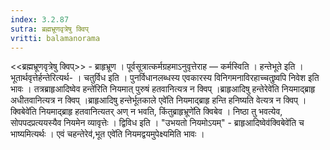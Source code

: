 ```yaml
---
index: 3.2.87
sutra: ब्रह्मभ्रूणवृत्रेषु क्विप्‌
vritti: balamanorama
---
```


<<ब्रह्मभ्रूणवृत्रेषु क्विप्>> - ब्राहृभ्रूण । पूर्वसूत्रात्कर्मग्रहमाऽनुवृत्तेराह —  कर्मस्विति । हन्तेभूते इति । भूतार्थवृत्तेर्हन्तेरित्यर्थ- । चतुर्विध इति । पुनर्विधानलब्धस्य एवकारस्य विनिगमनाविरहाच्चतुष्र्वपि निवेश इति भावः । तत्रब्राहृआदिष्वेव हन्ते॑रिति नियमात् पुरुषं हतवानित्यत्र न क्विप् ।ब्राहृआदिषु हन्तेरेवे॑ति नियमाद्ब्राहृ अधीतवानित्यत्र न क्विप् ।ब्राहृआदिषु हन्तेर्भूतकाले एवे॑ति नियमाद्ब्राहृ हन्ति हनिष्यति वेत्यत्र न क्विप् ।क्विबेवे॑ति नियमाद्ब्राहृ हतवानित्यतर् अण् न भवति, किंतुब्राहृभ्रूणे॑ति क्विबेव । निष्ठा तु भवत्येव, सोपपदप्रत्ययस्यैव नियमेन व्यावृत्तेः । द्विविध इति । "उभयतो नियमोऽयम्" - ब्राहृआदिष्वेव॑क्विबेवे॑ति च भाष्यमित्यर्थः । एवं चहन्तेरेव॑,भूत एवे॑ति नियमद्वयमुपेक्ष्यमिति भावः । 